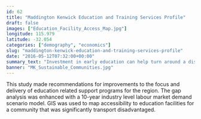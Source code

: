 ```yaml
---
id: 62
title: "Maddington Kenwick Education and Training Services Profile"
draft: false
images: ["Education_Facility_Access_Map.jpg"]
longitude: 115.979
latitude: -32.054
categories: ["demography", "economics"]
slug: "maddington-kenwick-education-and-training-services-profile"
date: "2016-05-12T07:32:00+00:00"
summary_text: "Investment in early education can help turn around a disadvantaged community"
banner: "MK_Sustainable_Communities.jpg"
---
```


This study made recommendations for improvements to the focus and delivery of education related support programs for the region. The gap analysis was enhanced with a 10-year industry level labour market demand scenario model. GIS was used to map accessibility to education facilities for a community that was significantly transport disadvantaged.
